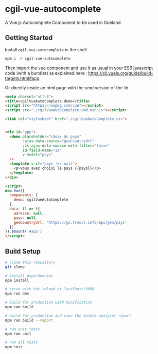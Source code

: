 # cgil-vue-autocomplete
A Vue.js Autocomplete Component to be used in Goeland

## Getting Started

Install `cgil-vue-autocomplete` in the shell

```bash
npm i -P cgil-vue-autocomplete 
```

Then import the vue component and use it as usual in your ES6 javascript code (with a bundler)
as explained here : https://cli.vuejs.org/guide/build-targets.html#app


Or directly inside an html page with the umd version of the lib

```html
<meta charset="utf-8">
<title>cgilVueAutoComplete demo</title>
<script src="https://unpkg.com/vue"></script>
<script src="./cgilVueAutoComplete.umd.min.js"></script>

<link rel="stylesheet" href="./cgilVueAutoComplete.css">


<div id="app">
  <demo placeholder="choix du pays"
        :ajax-data-source="geoCountryUrl"
        :is-ajax-data-source-with-filter="false"
        id-field-name="id"
        v-model="pays"
  />
  <template v-if="pays !== null">
    <p>Vous avez choisi le pays {{pays}}</p>
  </template>
</div>

<script>
new Vue({
  components: {
    demo: cgilVueAutoComplete
  },
  data: () => ({
    adresse: null,
    pays: null,
    geoCountryUrl: 'https://go.trouvl.info/api/geo/pays',
  }),
}).$mount('#app')
</script>
```




## Build Setup

``` bash
# clone this repository
git clone 

# install dependencies
npm install

# serve with hot reload at localhost:8080
npm run dev

# build for production with minification
npm run build

# build for production and view the bundle analyzer report
npm run build --report

# run unit tests
npm run unit

# run all tests
npm test
```
